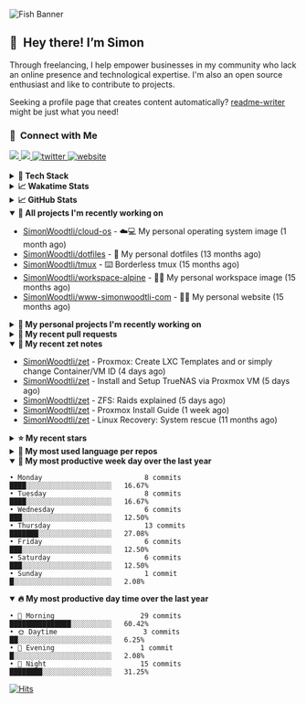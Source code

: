![Fish Banner](assets/fish.webp)

## 👋 &nbsp;Hey there! I’m Simon

Through freelancing, I help empower businesses in my community who lack
an online presence and technological expertise. I'm also an open source
enthusiast and like to contribute to projects.

Seeking a profile page that creates content automatically?
[readme-writer] might be just what you need!

### 🤝 &nbsp;Connect with Me

<div align="left">
<a href="https://linkedin.com/in/simonwoodtli" target="_blank">
<img src="https://img.shields.io/badge/linkedin-1E77B5?style=for-the-badge&logo=linkedin&logoColor=white alt=linkedin" />
</a>
<a href="https://github.com/simonwoodtli" target="_blank">
<img src="https://img.shields.io/badge/github-24292E?style=for-the-badge&logo=github&logoColor=white alt=github" />
</a>
<a href="https://twitter.com/simonwoodtlidev" target="_blank">
<img src="https://img.shields.io/badge/twitter-26a7de?style=for-the-badge&logo=twitter&logoColor=white" alt="twitter"/>
</a>
<a href="https://simonwoodtli.com" target="_blank">
<img src="https://img.shields.io/badge/website-E2925F?style=for-the-badge&logo=google-chrome&logoColor=white" alt="website"/>
</a>
</div>
<br/>


<details>
  <summary><b>🧰 Tech Stack</b></summary>
  <div align="center">
  <a href="https://skillicons.dev" target="_blank">
  <img src="https://skillicons.dev/icons?i=js,html,css,bash,python,go,postgresql,docker,vim,linux" alt="JavaScript, HTML, CSS, Bash, Python, Go, PostgreSQL, Docker, Vim,
  Linux">
  </a>
  </div>
</details>

<details>
  <summary><b>📈 Wakatime Stats</b></summary>
  <p align="center"><a href="https://wakatime.com/@SimonWoodtli">
  <img align="center" width="400" height="300" src="https://wakatime.com/share/@SimonWoodtli/7761bcef-e104-47d9-912a-dfd6bf08868b.svg" />
  </a>
  <a href="https://wakatime.com/@SimonWoodtli">
  <img align="center" width="400" height="300" src="https://wakatime.com/share/@SimonWoodtli/341953df-6a40-47b7-8220-ace4eabe0a17.svg" />
  </a></p>

  <h4><b>💬 I've been working with the following languages over the last 7 days</b></h4>

```
• No Data found                                                 
```

  <h4>👷 I've been working on the following projects over the last 7 days</h4>

```
• No Data found                                                 
```

  <h4><b>🛠️ I've been working with the following editors over the last 7 days</b></h4>

```
• No Data found                                                 
```

  <h4><b>💻 I've been working with the following operating systems over the last 7 days</b></h4>

```
• No Data found                                                 
```

</details>

<details>
  <summary><b>📈 GitHub Stats</b></summary>
  <div align="center">
  <a href="https://github.com/anuraghazra/github-readme-stats"> 
  <img src="https://github-readme-stats.vercel.app/api?username=simonwoodtli&theme=onedark&show_icons=true&hide_rank=true&custom_title=Stats&count_private=true&hide_border=true&hide=issues&line_height=24&bg_color=0d1117" alt="Github Stats">
  <img src="https://github-readme-stats.vercel.app/api/top-langs/?username=simonwoodtli&layout=compact&theme=onedark&count_private=true&hide_border=true&bg_color=0d1117" alt="Top Langs">
  </a>
  </div>
</details>

<details open="">
  <summary><b>👷 All projects I'm recently working on</b></summary>

* [SimonWoodtli/cloud-os](https://github.com/SimonWoodtli/cloud-os) - ☁️💻 My personal operating system image (1 month ago)
* [SimonWoodtli/dotfiles](https://github.com/SimonWoodtli/dotfiles) - 🏡 My personal dotfiles (13 months ago)
* [SimonWoodtli/tmux](https://github.com/SimonWoodtli/tmux) - ⌨️ Borderless tmux (15 months ago)
* [SimonWoodtli/workspace-alpine](https://github.com/SimonWoodtli/workspace-alpine) - 🤖🐳 My personal workspace image (15 months ago)
* [SimonWoodtli/www-simonwoodtli-com](https://github.com/SimonWoodtli/www-simonwoodtli-com) - 👨‍💻 My personal website (15 months ago)

</details>
<details>
  <summary><b>🌱 My personal projects I'm recently working on</b></summary>

* [SimonWoodtli/cloud-os](https://github.com/SimonWoodtli/cloud-os) - ☁️💻 My personal operating system image (1 month ago)
* [SimonWoodtli/dotfiles](https://github.com/SimonWoodtli/dotfiles) - 🏡 My personal dotfiles (13 months ago)
* [SimonWoodtli/tmux](https://github.com/SimonWoodtli/tmux) - ⌨️ Borderless tmux (15 months ago)
* [SimonWoodtli/workspace-alpine](https://github.com/SimonWoodtli/workspace-alpine) - 🤖🐳 My personal workspace image (15 months ago)
* [SimonWoodtli/www-simonwoodtli-com](https://github.com/SimonWoodtli/www-simonwoodtli-com) - 👨‍💻 My personal website (15 months ago)

</details>
<details>
  <summary><b>🔨 My recent pull requests</b></summary>

* [feat: add wireguard-generate-keys script](https://github.com/SimonWoodtli/dotfiles-old/pull/14) on [SimonWoodtli/dotfiles-old](https://github.com/SimonWoodtli/dotfiles-old) (32 months ago)
* [feat: add video-to-gif script](https://github.com/SimonWoodtli/dotfiles-old/pull/13) on [SimonWoodtli/dotfiles-old](https://github.com/SimonWoodtli/dotfiles-old) (32 months ago)
* [feat: add spoof-mac-linux script](https://github.com/SimonWoodtli/dotfiles-old/pull/12) on [SimonWoodtli/dotfiles-old](https://github.com/SimonWoodtli/dotfiles-old) (32 months ago)
* [feat: add sp-tmux script](https://github.com/SimonWoodtli/dotfiles-old/pull/11) on [SimonWoodtli/dotfiles-old](https://github.com/SimonWoodtli/dotfiles-old) (32 months ago)
* [feat: add sp script](https://github.com/SimonWoodtli/dotfiles-old/pull/10) on [SimonWoodtli/dotfiles-old](https://github.com/SimonWoodtli/dotfiles-old) (32 months ago)

</details>
<details open="">
  <summary><b>📝 My recent zet notes</b></summary>

* [SimonWoodtli/zet](https://github.com/SimonWoodtli/zet/tree/ac115f53d4077440cf081cf366f729ec2baeb315/20250505201544) - Proxmox: Create LXC Templates and or simply change Container/VM ID (4 days ago)
* [SimonWoodtli/zet](https://github.com/SimonWoodtli/zet/tree/5febb2f934d1381a1ccbad69d428be2dd442e5df/20250504201808) - Install and Setup TrueNAS via Proxmox VM (5 days ago)
* [SimonWoodtli/zet](https://github.com/SimonWoodtli/zet/tree/3766fb1227f78a0ee6fd768fe5667bc04ae6866a/20250504133640) - ZFS: Raids explained (5 days ago)
* [SimonWoodtli/zet](https://github.com/SimonWoodtli/zet/tree/8228a79ea361aa01e7061531c530e9cd7e4f3d88/20220903203700) - Proxmox Install Guide (1 week ago)
* [SimonWoodtli/zet](https://github.com/SimonWoodtli/zet/tree/6a85429d7a9045e11f01455134b8c8f3d1b637bd/20240604183007) - Linux Recovery: System rescue (11 months ago)

</details>
<details>
  <summary><b>⭐ My recent stars</b></summary>

* [chmln/sd](https://github.com/chmln/sd) - Intuitive find & replace CLI (sed alternative) (12 months ago)
* [mpgirro/docker-pihole-unbound](https://github.com/mpgirro/docker-pihole-unbound) - Run Pi-Hole + Unbound on Docker (12 months ago)
* [dsprenkels/sss-cli](https://github.com/dsprenkels/sss-cli) - Command line program for secret-sharing strings (12 months ago)
* [turnkeylinux-apps/openldap](https://github.com/turnkeylinux-apps/openldap) - OpenLDAP - Open Source Directory Services (14 months ago)
* [simple-login/app](https://github.com/simple-login/app) - The SimpleLogin back-end and web app (15 months ago)

</details>
<details>
  <summary><b>💬 My most used language per repos</b></summary>

```
• Shell                          16 repos                       ███████████████████░░░░░░   76.19%
• JavaScript                     1 repo                         █░░░░░░░░░░░░░░░░░░░░░░░░   4.76%
• CSS                            2 repos                        ██░░░░░░░░░░░░░░░░░░░░░░░   9.52%
• Nix                            1 repo                         █░░░░░░░░░░░░░░░░░░░░░░░░   4.76%
• HTML                           1 repo                         █░░░░░░░░░░░░░░░░░░░░░░░░   4.76%
```

</details>
<details open="">
  <summary><b>📆 My most productive week day over the last year</b></summary>

```
• Monday                         8 commits                      ████░░░░░░░░░░░░░░░░░░░░░   16.67%
• Tuesday                        8 commits                      ████░░░░░░░░░░░░░░░░░░░░░   16.67%
• Wednesday                      6 commits                      ███░░░░░░░░░░░░░░░░░░░░░░   12.50%
• Thursday                       13 commits                     ███████░░░░░░░░░░░░░░░░░░   27.08%
• Friday                         6 commits                      ███░░░░░░░░░░░░░░░░░░░░░░   12.50%
• Saturday                       6 commits                      ███░░░░░░░░░░░░░░░░░░░░░░   12.50%
• Sunday                         1 commit                       █░░░░░░░░░░░░░░░░░░░░░░░░   2.08%
```

</details>
<details open="">
  <summary><b>🔥 My most productive day time over the last year</b></summary>

```
• 🌅 Morning                     29 commits                     ███████████████░░░░░░░░░░   60.42%
• 🌞 Daytime                     3 commits                      ██░░░░░░░░░░░░░░░░░░░░░░░   6.25%
• 🌇 Evening                     1 commit                       █░░░░░░░░░░░░░░░░░░░░░░░░   2.08%
• 🌃 Night                       15 commits                     ████████░░░░░░░░░░░░░░░░░   31.25%
```

</details>

[![Hits](https://hits.seeyoufarm.com/api/count/incr/badge.svg?url=https%3A%2F%2Fgithub.com%2Fsimonwoodtli&count_bg=%23689D6A&title_bg=%23282828&icon=&icon_color=%23E7E7E7&title=views+%28today+%2F+total%29&edge_flat=false)](https://hits.seeyoufarm.com)

[readme-writer]: <https://github.com/SimonWoodtli/readme-writer>
